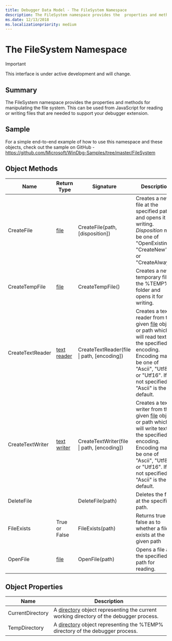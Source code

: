 ```yaml
---
title: Debugger Data Model - The FileSystem Namespace
description: The FileSystem namespace provides the  properties and methods for manipulating the file system.
ms.date: 12/13/2018
ms.localizationpriority: medium
---
```

# The FileSystem Namespace

> [!IMPORTANT]
>  This interface is under active development and will change.
>
## Summary
The FileSystem namespace provides the  properties and methods for manipulating the file system. This can be used from JavaScript for reading or writing files that are needed to support your debugger extension.

## Sample
For a simple end-to-end example of how to use this namespace and these objects, check out the sample on GitHub - https://github.com/Microsoft/WinDbg-Samples/tree/master/FileSystem 

## Object Methods
|Name|Return Type|Signature|Description|
|--- |--- |--- |--- |
|CreateFile|[file](dbgmodel-object-file.md)|CreateFile(path, [disposition])|Creates a new file at the specified path and opens it for writing. *Disposition* may be one of "OpenExisting", "CreateNew", or "CreateAlways".|
|CreateTempFile|[file](dbgmodel-object-file.md)|CreateTempFile()|Creates a new temporary file in the %TEMP% folder and opens it for writing.|
|CreateTextReader|[text reader](dbgmodel-object-text-reader.md)|CreateTextReader(file \| path, [encoding])|Creates a text reader from the given [file](dbgmodel-object-file.md) object or path which will read text of the specified encoding. Encoding may be one of "Ascii", "Utf8", or "Utf16". If not specified, "Ascii" is the default.|
|CreateTextWriter|[text writer](dbgmodel-object-text-writer.md)|CreateTextWriter(file \| path, [encoding])|Creates a text writer from the given [file](dbgmodel-object-file.md) object or path which will write text of the specified encoding. Encoding may be one of "Ascii", "Utf8", or "Utf16". If not specified, "Ascii" is the default.|
|DeleteFile||DeleteFile(path)|Deletes the file at the specified path.|
|FileExists|True or False|FileExists(path)|Returns true or false as to whether a file exists at the given path|
|OpenFile|[file](dbgmodel-object-file.md)|OpenFile(path)|Opens a file at the specified path for reading.|

## Object Properties
|Name|Description|
|--- |--- |
|CurrentDirectory|A [directory](dbgmodel-object-directory.md) object representing the current working directory of the debugger process.|
|TempDirectory|A [directory](dbgmodel-object-directory.md) object representing the %TEMP% directory of the debugger process. |